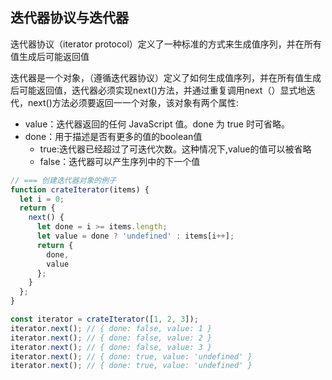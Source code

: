 
## 迭代器协议与迭代器
迭代器协议（iterator protocol）定义了一种标准的方式来生成值序列，并在所有值生成后可能返回值

迭代器是一个对象，（遵循迭代器协议）定义了如何生成值序列，并在所有值生成后可能返回值，迭代器必须实现next()方法，并通过重复调用next（）显式地迭代，next()方法必须要返回一一个对象，该对象有两个属性:
* value：迭代器返回的任何 JavaScript 值。done 为 true 时可省略。
* done：用于描述是否有更多的值的boolean值
  * true:迭代器已经超过了可迭代次数。这种情况下,value的值可以被省略
  * false：迭代器可以产生序列中的下一个值

```js
// === 创建迭代器对象的例子
function crateIterator(items) {
  let i = 0;
  return {
    next() {
      let done = i >= items.length;
      let value = done ? 'undefined' : items[i++];
      return {
        done,
        value
      };
    }
  };
}

const iterator = crateIterator([1, 2, 3]);
iterator.next(); // { done: false, value: 1 }
iterator.next(); // { done: false, value: 2 }
iterator.next(); // { done: false, value: 3 }
iterator.next(); // { done: true, value: 'undefined' }
iterator.next(); // { done: true, value: 'undefined' }
```
